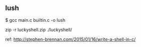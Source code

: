
## lush




$ gcc main.c builtin.c -o lush



zip -r luckyshell.zip ./luckyshell/



ref:
http://stephen-brennan.com/2015/01/16/write-a-shell-in-c/